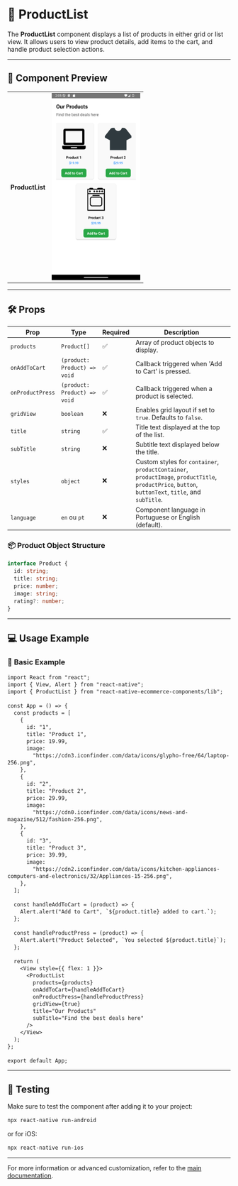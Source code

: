 # 🛒 **ProductList**

The **ProductList** component displays a list of products in either grid or list view. It allows users to view product details, add items to the cart, and handle product selection actions.

---

## 📸 **Component Preview**

<table>
  <tr>
    <td><strong>ProductList</strong></td>
    <td><img src="../../Images/ProductList.png" alt="ProductList" width="200"/></td>
  </tr>
</table>

---

## 🛠️ **Props**

| Prop             | Type                         | Required | Description                                                                                                                                         |
| ---------------- | ---------------------------- | -------- | --------------------------------------------------------------------------------------------------------------------------------------------------- |
| `products`       | `Product[]`                  | ✅       | Array of product objects to display.                                                                                                                |
| `onAddToCart`    | `(product: Product) => void` | ✅       | Callback triggered when 'Add to Cart' is pressed.                                                                                                   |
| `onProductPress` | `(product: Product) => void` | ✅       | Callback triggered when a product is selected.                                                                                                      |
| `gridView`       | `boolean`                    | ❌       | Enables grid layout if set to `true`. Defaults to `false`.                                                                                          |
| `title`          | `string`                     | ✅       | Title text displayed at the top of the list.                                                                                                        |
| `subTitle`       | `string`                     | ❌       | Subtitle text displayed below the title.                                                                                                            |
| `styles`         | `object`                     | ❌       | Custom styles for `container`, `productContainer`, `productImage`, `productTitle`, `productPrice`, `button`, `buttonText`, `title`, and `subTitle`. |
| `language`         | `en` ou `pt`                 | ❌          | Component language in Portuguese or English (default). |

### 📦 **Product Object Structure**

```ts
interface Product {
  id: string;
  title: string;
  price: number;
  image: string;
  rating?: number;
}
```

---

## 💻 **Usage Example**

### 📝 **Basic Example**

```tsx
import React from "react";
import { View, Alert } from "react-native";
import { ProductList } from "react-native-ecommerce-components/lib";

const App = () => {
  const products = [
    {
      id: "1",
      title: "Product 1",
      price: 19.99,
      image:
        "https://cdn3.iconfinder.com/data/icons/glypho-free/64/laptop-256.png",
    },
    {
      id: "2",
      title: "Product 2",
      price: 29.99,
      image:
        "https://cdn0.iconfinder.com/data/icons/news-and-magazine/512/fashion-256.png",
    },
    {
      id: "3",
      title: "Product 3",
      price: 39.99,
      image:
        "https://cdn2.iconfinder.com/data/icons/kitchen-appliances-computers-and-electronics/32/Appliances-15-256.png",
    },
  ];

  const handleAddToCart = (product) => {
    Alert.alert("Add to Cart", `${product.title} added to cart.`);
  };

  const handleProductPress = (product) => {
    Alert.alert("Product Selected", `You selected ${product.title}`);
  };

  return (
    <View style={{ flex: 1 }}>
      <ProductList
        products={products}
        onAddToCart={handleAddToCart}
        onProductPress={handleProductPress}
        gridView={true}
        title="Our Products"
        subTitle="Find the best deals here"
      />
    </View>
  );
};

export default App;
```

---

## 🧪 **Testing**

Make sure to test the component after adding it to your project:

```sh
npx react-native run-android
```

or for iOS:

```sh
npx react-native run-ios
```

---

For more information or advanced customization, refer to the [main documentation](../../README.md).
